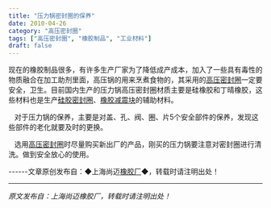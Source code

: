 ```yaml
---
title: "压力锅密封圈的保养"
date: 2010-04-26
category: "高压密封圈"
tags: ["高压密封圈", "橡胶制品", "工业材料"]
draft: false
---
```


现在的橡胶制品很多，有许多生产厂家为了降低成产成本，加入了一些具有毒性的物质融合在加工助剂里面，高压锅的用来烹煮食物的，其采用的[高压密封圈](http://www.smpolymer.com/gaoyamifengquan/)一定要安全，卫生。目前国内生产的压力锅高压密封圈材质主要是硅橡胶和丁晴橡胶，这些材料也是生产[硅胶密封圈](http://www.smpolymer.com/)、[橡胶减震块](http://www.smpolymer.com/)的辅助材料。

   对于压力锅的保养，主要是对盖、孔、阀、圈、片5个安全部件的保养，发现这些部件的老化就要及时的更换。

   选用[高压密封圈](http://www.smpolymer.com/gaoyamifengquan/)时尽量购买新出厂的产品，刚买的压力锅要注意对密封圈进行清洗。做到安全放心的使用。 

------文章原创发布自：◆上海尚迈[橡胶厂](http://www.smpolymer.com/)◆，转载时请注明出处！

---

*原文发布自：上海尚迈橡胶厂，转载时请注明出处！*
